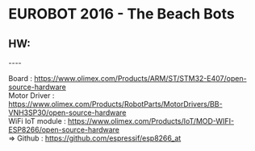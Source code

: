 EUROBOT 2016 - The Beach Bots
====

<h2>HW:</h2>
----

Board : https://www.olimex.com/Products/ARM/ST/STM32-E407/open-source-hardware <br>
Motor Driver : https://www.olimex.com/Products/RobotParts/MotorDrivers/BB-VNH3SP30/open-source-hardware<br>
WiFi IoT module : https://www.olimex.com/Products/IoT/MOD-WIFI-ESP8266/open-source-hardware<br> 
=> Github : https://github.com/espressif/esp8266_at<br>

